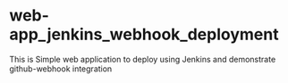 # web-app_jenkins_webhook_deployment
This is Simple web application to deploy using Jenkins and demonstrate github-webhook integration
